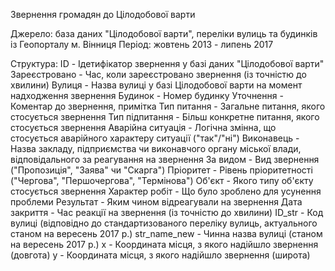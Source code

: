 Звернення громадян до Цілодобової варти

Джерело: база даних "Цілодобової варти", переліки вулиць та будинків із Геопорталу м. Вінниця
Період: жовтень 2013 - липень 2017

Структура:
    ID - Ідетифікатор звернення у базі даних "Цілодобової варти"
    Зареєстровано - Час, коли зареєстровано звернення (із точністю до хвилини)
    Вулиця - Назва вулиці у базі Цілодобової варти на момент надходження звернення
    Будинок - Номер будинку
    Уточнення - Коментар до звернення, примітка
    Тип питання - Загальне питання, якого стосується звернення
    Тип підпитання - Більш конкретне питання, якого стосується звернення
    Аварійна ситуація - Логічна змінна, що стосується аварійного характеру ситуації ("так"/"ні")
    Виконавець - Назва закладу, підприємства чи виконавчого органу міської влади, відповідального за реагування на звернення
    За видом - Вид звернення ("Пропозиція", "Заява" чи "Скарга")
    Пріоритет - Рівень пріоритетності ("Чергова", "Першочергова", "Термінова")
    Об'єкт - Якого типу об'єкту стосується звернення
    Характер робіт - Що було зроблено для усунення проблеми
    Результат - Яким чином відреагували на звернення
    Дата закриття - Час реакції на звернення (із точністю до хвилини)
    ID_str - Код вулиці (відповідно до стандартизованого переліку вулиць, актуального станом на вересень 2017 р.)
    str_name_new - Чинна назва вулиці (станом на вересень 2017 р.)
    x - Координата місця, з якого надійшло звернення (довгота)
    y - Координата місця, з якого надійшло звернення (широта)
